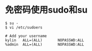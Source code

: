 # 免密码使用sudo和su
```shell
$ su -
$ vi /etc/sudoers

# Add your username
kylin   ALL=(ALL)       NOPASSWD:ALL
%admin  ALL=(ALL)       NOPASSWD:ALL
```
```
